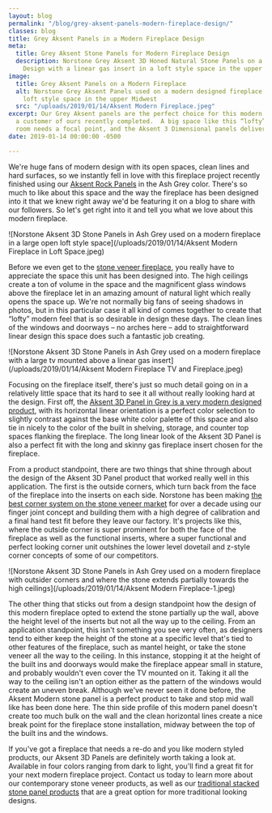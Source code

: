 ```yaml
---
layout: blog
permalink: "/blog/grey-aksent-panels-modern-fireplace-design/"
classes: blog
title: Grey Aksent Panels in a Modern Fireplace Design
meta:
  title: Grey Aksent Stone Panels for Modern Fireplace Design
  description: Norstone Grey Aksent 3D Honed Natural Stone Panels on a Modern Fireplace
    Design with a linear gas insert in a loft style space in the upper Midwest.
image:
  title: Grey Aksent Panels on a Modern Fireplace
  alt: Norstone Grey Aksent Panels used on a modern designed fireplace in a large
    loft style space in the upper Midwest
  src: "/uploads/2019/01/14/Aksent Modern Fireplace.jpeg"
excerpt: Our Grey Aksent panels are the perfect choice for this modern fireplace that
  a customer of ours recently completed.  A big space like this “lofty” feeling great
  room needs a focal point, and the Aksent 3 Dimensional panels deliver!
date: 2019-01-14 00:00:00 -0500

---
```

We're huge fans of modern design with its open spaces, clean lines and hard surfaces, so we instantly fell in love with this fireplace project recently finished using our [Aksent Rock Panels](https://www.norstoneusa.com/products/aksent-modern-tiles/) in the Ash Grey color.  There's so much to like about this space and the way the fireplace has been designed into it that we knew right away we'd be featuring it on a blog to share with our followers.  So let's get right into it and tell you what we love about this modern fireplace.

![Norstone Aksent 3D Stone Panels in Ash Grey used on a modern fireplace in a large open loft style space](/uploads/2019/01/14/Aksent Modern Fireplace in Loft Space.jpeg)

Before we even get to the [stone veneer fireplace](https://www.norstoneusa.com/gallery/application/fireplace/), you really have to appreciate the space this unit has been designed into.  The high ceilings create a ton of volume in the space and the magnificent glass windows above the fireplace let in an amazing amount of natural light which really opens the space up.  We're not normally big fans of seeing shadows in photos, but in this particular case it all kind of comes together to create that “lofty” modern feel that is so desirable in design these days.  The clean lines of the windows and doorways – no arches here – add to straightforward linear design this space does such a fantastic job creating.

![Norstone Aksent 3D Stone Panels in Ash Grey used on a modern fireplace with a large tv mounted above a linear gas insert](/uploads/2019/01/14/Aksent Modern Fireplace TV and Fireplace.jpeg)

Focusing on the fireplace itself, there's just so much detail going on in a relatively little space that its hard to see it all without really looking hard at the design.  First off, the [Aksent 3D Panel in Grey is a very modern designed product](https://www.norstoneusa.com/blog/grey-aksent-3d-uk-modern-home/), with its horizontal linear orientation is a perfect color selection to slightly contrast against the base white color palette of this space and also tie in nicely to the color of the built in shelving, storage, and counter top spaces flanking the fireplace.  The long linear look of the Aksent 3D Panel is also a perfect fit with the long and skinny gas fireplace insert chosen for the fireplace.

From a product standpoint, there are two things that shine through about the design of the Aksent 3D Panel product that worked really well in this application.  The first is the outside corners, which turn back from the face of the fireplace into the inserts on each side.  Norstone has been making [the best corner system on the stone veneer market](https://www.norstoneusa.com/blog/norstone-classroom-session-working-corners-1/) for over a decade using our finger joint concept and building them with a high degree of calibration and a final hand test fit before they leave our factory.  It's projects like this, where the outside corner is super prominent for both the face of the fireplace as well as the functional inserts, where a super functional and perfect looking corner unit outshines the lower level dovetail and z-style corner concepts of some of our competitors.

![Norstone Aksent 3D Stone Panels in Ash Grey used on a modern fireplace with outsider corners and where the stone extends partially towards the high ceilings](/uploads/2019/01/14/Aksent Modern Fireplace-1.jpeg)

The other thing that sticks out from a design standpoint how the design of this modern fireplace opted to extend the stone partially up the wall, above the height level of the inserts but not all the way up to the ceiling.  From an application standpoint, this isn't something you see very often, as designers tend to either keep the height of the stone at a specific level that's tied to other features of the fireplace, such as mantel height, or take the stone veneer all the way to the ceiling.  In this instance, stopping it at the height of the built ins and doorways would make the fireplace appear small in stature, and probably wouldn't even cover the TV mounted on it.  Taking it all the way to the ceiling isn't an option either as the pattern of the windows would create an uneven break.  Although we've never seen it done before, the Aksent Modern stone panel is a perfect product to take and stop mid wall like has been done here.  The thin side profile of this modern panel doesn't create too much bulk on the wall and the clean horizontal lines create a nice break point for the fireplace stone installation, midway between the top of the built ins and the windows.

If you've got a fireplace that needs a re-do and you like modern styled products, our Aksent 3D Panels are definitely worth taking a look at.  Available in four colors ranging from dark to light, you'll find a great fit for your next modern fireplace project.  Contact us today to learn more about our contemporary stone veneer products, as well as our [traditional stacked stone panel products](https://www.norstoneusa.com/products/) that are a great option for more traditional looking designs.